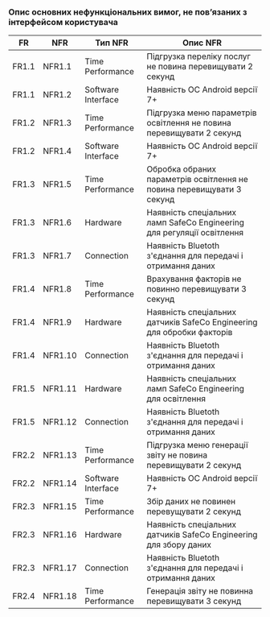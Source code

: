 ### Опис основних нефункціональних вимог, не пов’язаних з інтерфейсом користувача
| FR | NFR | Тип NFR | Опис NFR |
| --- | --- | --- | --- |
| FR1.1 | NFR1.1 | Time Performance | Підгрузка переліку послуг не повина перевищувати 2 секунд |
| FR1.1 | NFR1.2 | Software Interface  | Наявність ОС Android версії 7+  | 
| FR1.2 | NFR1.3 | Time Performance | Підгрузка меню параметрів освітлення не повина перевищувати 2 секунд | 
| FR1.2 | NFR1.4 | Software Interface | Наявність  ОС Android версії 7+  | 
| FR1.3 | NFR1.5 | Time Performance | Обробка обраних параметрів освітлення не повина перевищувати 3 секунд | 
| FR1.3 | NFR1.6 | Hardware | Наявність спеціальних ламп SafeCo Engineering для регуляції освітлення |
| FR1.3 | NFR1.7 | Connection | Наявність Bluetoth з'єднання для передачі і отримання даних  |
| FR1.4 | NFR1.8 | Time Performance | Врахування факторів не повинно перевищувати 3 секунд | 
| FR1.4 | NFR1.9 | Hardware | Наявність спеціальних датчиків SafeCo Engineering для обробки факторів| 
| FR1.4 | NFR1.10 | Connection | Наявність Bluetoth з'єднання для передачі і отримання даних  |
| FR1.5 | NFR1.11 | Hardware | Наявність спеціальних ламп SafeCo Engineering для освітлення | 
| FR1.5 | NFR1.12 | Connection | Наявність Bluetoth з'єднання для передачі і отримання даних  |
| FR2.2 | NFR1.13 | Time Performance | Підгрузка меню генерації звіту не повина перевищувати 2 секунд |
| FR2.2 | NFR1.14 | Software Interface | Наявність  ОС Android версії 7+  | 
| FR2.3 | NFR1.15 | Time Performance | Збір даних не повинен перевущувати 2 секунд | 
| FR2.3 | NFR1.16 | Hardware | Наявність спеціальних датчиків SafeCo Engineering для збору даних | 
| FR2.3 | NFR1.17 | Connection | Наявність Bluetoth з'єднання для передачі і отримання даних  |
| FR2.4 | NFR1.18 | Time Performance | Генерація звіту не повинна перевищувати 3 секунд | 
